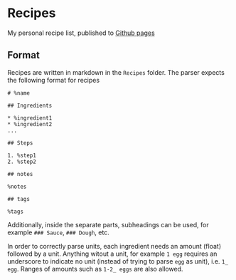 # Recipes

My personal recipe list, published to [Github pages](https://marcotz.github.io/Recipes)

## Format 

Recipes are written in markdown in the `Recipes` folder.
The parser expects the following format for recipes 

```
# %name

## Ingredients

* %ingredient1
* %ingredient2
...

## Steps

1. %step1
2. %step2
 
## notes 

%notes

## tags

%tags
```

Additionally, inside the separate parts, subheadings can be used, for example `### Sauce`, `### Dough`, etc.

In order to correctly parse units, each ingredient needs an amount (float) followed by a unit. Anything witout a unit, for example  `1 egg` requires an underscore to indicate no unit (instead of trying to parse `egg` as unit), i.e. `1_ egg`.
Ranges of amounts such as `1-2_ eggs` are also allowed.
